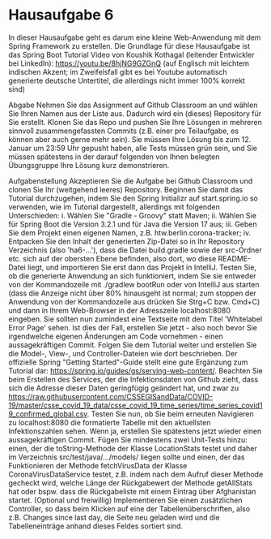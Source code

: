 # Hausaufgabe 6
In dieser Hausaufgabe geht es darum eine kleine Web-Anwendung mit dem Spring Framework zu erstellen. Die Grundlage für diese Hausaufgabe ist das Spring Boot Tutorial Video von Koushik Kothagal (leitender Entwickler bei LinkedIn): https://youtu.be/8hjNG9GZGnQ (auf Englisch mit leichtem indischen Akzent; im Zweifelsfall gibt es bei Youtube automatisch generierte deutsche Untertitel, die allerdings nicht immer 100% korrekt sind)

Abgabe
Nehmen Sie das Assignment auf Github Classroom an und wählen Sie Ihren Namen aus der Liste aus. Dadurch wird ein (dieses) Repository für Sie erstellt. Klonen Sie das Repo und pushen Sie Ihre Lösungen in mehreren sinnvoll zusammengefassten Commits (z.B. einer pro Teilaufgabe, es können aber auch gerne mehr sein). Sie müssen Ihre Lösung bis zum 12. Januar um 23:59 Uhr gepusht haben, alle Tests müssen grün sein, und Sie müssen spätestens in der darauf folgenden von Ihnen belegten Übungsgruppe Ihre Lösung kurz demonstrieren.

Aufgabenstellung
Akzeptieren Sie die Aufgabe bei Github Classroom und clonen Sie Ihr (weitgehend leeres) Repository.
Beginnen Sie damit das Tutorial durchzugehen, indem Sie den Spring Initializr auf start.spring.io so verwenden, wie im Tutorial dargestellt, allerdings mit folgenden Unterschieden: i. Wählen Sie "Gradle - Groovy" statt Maven; ii. Wählen Sie für Spring Boot die Version 3.2.1 und für Java die Version 17 aus; iii. Geben Sie dem Projekt einen eigenen Namen, z.B. htw.berlin.corona-tracker; iv. Entpacken Sie den Inhalt der generierten Zip-Datei so in Ihr Repository Verzeichnis (also 'ha6-...'), dass die Datei build.gradle sowie der src-Ordner etc. sich auf der obersten Ebene befinden, also dort, wo diese README-Datei liegt, und importieren Sie erst dann das Projekt in IntelliJ.
Testen Sie, ob die generierte Anwendung an sich funktioniert, indem Sie sie entweder von der Kommandozeile mit ./gradlew bootRun oder von IntelliJ aus starten (dass die Anzeige nicht über 80% hinausgeht ist normal; zum stoppen der Anwendung von der Kommandozeile aus drücken Sie Strg+C bzw. Cmd+C) und dann in Ihrem Web-Browser in der Adresszeile localhost:8080 eingeben. Sie sollten nun zumindest eine Textseite mit dem Titel 'Whitelabel Error Page' sehen. Ist dies der Fall, erstellen Sie jetzt - also noch bevor Sie irgendwelche eigenen Änderungen am Code vornehmen - einen aussagekräftigen Commit.
Folgen Sie dem Tutorial weiter und erstellen Sie die Model-, View-, und Controller-Dateien wie dort beschrieben. Der offizielle Spring "Getting Started"-Guide stellt eine gute Ergänzung zum Tutorial dar: https://spring.io/guides/gs/serving-web-content/. Beachten Sie beim Erstellen des Services, der die Infektionsdaten von Github zieht, dass sich die Adresse dieser Daten geringfügig geändert hat, und zwar zu https://raw.githubusercontent.com/CSSEGISandData/COVID-19/master/csse_covid_19_data/csse_covid_19_time_series/time_series_covid19_confirmed_global.csv. Testen Sie nun, ob Sie beim erneuten Navigieren zu localhost:8080 die formatierte Tabelle mit den aktuellsten Infektionszahlen sehen. Wenn ja, erstellen Sie spätestens jetzt wieder einen aussagekräftigen Commit.
Fügen Sie mindestens zwei Unit-Tests hinzu: einen, der die toString-Methode der Klasse LocationStats testet und daher im Verzeichnis src/test/java/.../models/ liegen sollte und einen, der das Funktionieren der Methode fetchVirusData der Klasse CoronaVirusDataService testet, z.B. indem nach dem Aufruf dieser Methode gecheckt wird, welche Länge der Rückgabewert der Methode getAllStats hat oder bspw. dass die Rückgabeliste mit einem Eintrag über Afghanistan startet.
(Optional und freiwillig) Implementieren Sie einen zusätzlichen Controller, so dass beim Klicken auf eine der Tabellenüberschriften, also z.B. Changes since last day, die Seite neu geladen wird und die Tabelleneinträge anhand dieses Feldes sortiert sind.
